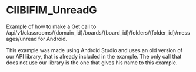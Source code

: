ClIBIFIM_UnreadG
===================

Example of how to make a Get call to /api/v1/classrooms/{domain_id}/boards/{board_id}/folders/{folder_id}/messages/unread for Android.

This example was made using Android Studio and uses an old version of our API library, that is already included in the example. The only call that does not use our library is the one that gives his name to this example.



